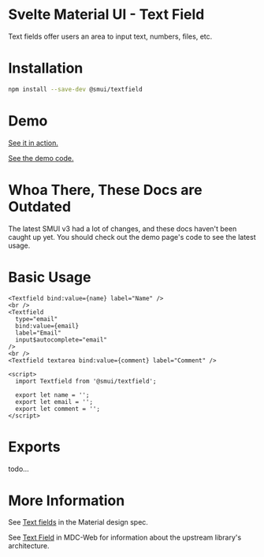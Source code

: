 # Svelte Material UI - Text Field

Text fields offer users an area to input text, numbers, files, etc.

# Installation

```sh
npm install --save-dev @smui/textfield
```

# Demo

[See it in action.](https://sveltematerialui.com/demo/textfield)

[See the demo code.](/site/src/routes/demo/textfield/)

# Whoa There, These Docs are Outdated

The latest SMUI v3 had a lot of changes, and these docs haven't been caught up yet. You should check out the demo page's code to see the latest usage.

# Basic Usage

```svelte
<Textfield bind:value={name} label="Name" />
<br />
<Textfield
  type="email"
  bind:value={email}
  label="Email"
  input$autocomplete="email"
/>
<br />
<Textfield textarea bind:value={comment} label="Comment" />

<script>
  import Textfield from '@smui/textfield';

  export let name = '';
  export let email = '';
  export let comment = '';
</script>
```

# Exports

todo...

# More Information

See [Text fields](https://material.io/components/text-fields) in the Material design spec.

See [Text Field](https://github.com/material-components/material-components-web/tree/v11.0.0/packages/mdc-textfield) in MDC-Web for information about the upstream library's architecture.
